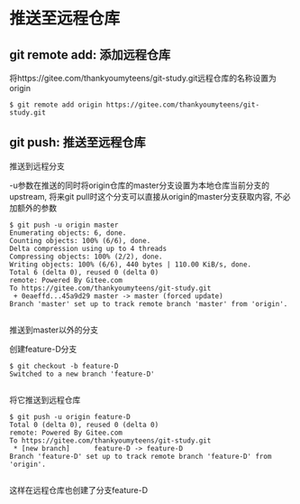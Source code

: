 # 推送至远程仓库

## git remote add: 添加远程仓库

将https://gitee.com/thankyoumyteens/git-study.git远程仓库的名称设置为origin
```
$ git remote add origin https://gitee.com/thankyoumyteens/git-study.git

```

## git push: 推送至远程仓库

推送到远程分支

-u参数在推送的同时将origin仓库的master分支设置为本地仓库当前分支的upstream, 将来git pull时这个分支可以直接从origin的master分支获取内容, 不必加额外的参数
```
$ git push -u origin master
Enumerating objects: 6, done.
Counting objects: 100% (6/6), done.
Delta compression using up to 4 threads
Compressing objects: 100% (2/2), done.
Writing objects: 100% (6/6), 440 bytes | 110.00 KiB/s, done.
Total 6 (delta 0), reused 0 (delta 0)
remote: Powered By Gitee.com
To https://gitee.com/thankyoumyteens/git-study.git
 + 0eaeffd...45a9d29 master -> master (forced update)
Branch 'master' set up to track remote branch 'master' from 'origin'.


```
推送到master以外的分支

创建feature-D分支
```
$ git checkout -b feature-D
Switched to a new branch 'feature-D'


```
将它推送到远程仓库
```
$ git push -u origin feature-D
Total 0 (delta 0), reused 0 (delta 0)
remote: Powered By Gitee.com
To https://gitee.com/thankyoumyteens/git-study.git
 * [new branch]      feature-D -> feature-D
Branch 'feature-D' set up to track remote branch 'feature-D' from 'origin'.


```
这样在远程仓库也创建了分支feature-D
